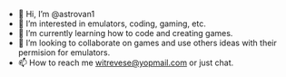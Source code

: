 - 👋 Hi, I’m @astrovan1
- 👀 I’m interested in emulators, coding, gaming, etc.
- 🌱 I’m currently learning how to code and creating games.  
- 💞️ I’m looking to collaborate on games and use others ideas with their permision for emulators.
- 📫 How to reach me witrevese@yopmail.com or just chat. 

<!---
astrovan1/astrovan1 is a ✨ special ✨ repository because its `README.md` (this file) appears on your GitHub profile.
You can click the Preview link to take a look at your changes.
--->
